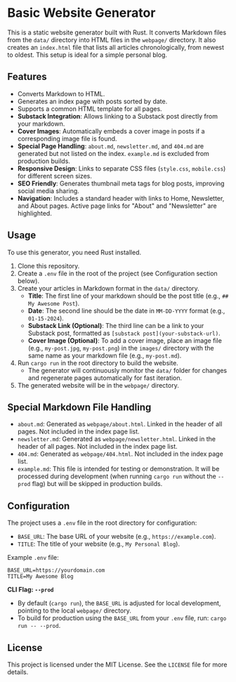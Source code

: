 # Basic Website Generator

This is a static website generator built with Rust. It converts Markdown files from the `data/` directory into HTML files in the `webpage/` directory. It also creates an `index.html` file that lists all articles chronologically, from newest to oldest. This setup is ideal for a simple personal blog.

## Features

*   Converts Markdown to HTML.
*   Generates an index page with posts sorted by date.
*   Supports a common HTML template for all pages.
*   **Substack Integration**: Allows linking to a Substack post directly from your markdown.
*   **Cover Images**: Automatically embeds a cover image in posts if a corresponding image file is found.
*   **Special Page Handling**: `about.md`, `newsletter.md`, and `404.md` are generated but not listed on the index. `example.md` is excluded from production builds.
*   **Responsive Design**: Links to separate CSS files (`style.css`, `mobile.css`) for different screen sizes.
*   **SEO Friendly**: Generates thumbnail meta tags for blog posts, improving social media sharing.
*   **Navigation**: Includes a standard header with links to Home, Newsletter, and About pages. Active page links for "About" and "Newsletter" are highlighted.

## Usage

To use this generator, you need Rust installed.

1.  Clone this repository.
2.  Create a `.env` file in the root of the project (see Configuration section below).
3.  Create your articles in Markdown format in the `data/` directory.
    *   **Title**: The first line of your markdown should be the post title (e.g., `## My Awesome Post`).
    *   **Date**: The second line should be the date in `MM-DD-YYYY` format (e.g., `01-15-2024`).
    *   **Substack Link (Optional)**: The third line can be a link to your Substack post, formatted as `[substack post](your-substack-url)`.
    *   **Cover Image (Optional)**: To add a cover image, place an image file (e.g., `my-post.jpg`, `my-post.png`) in the `images/` directory with the same name as your markdown file (e.g., `my-post.md`).
4.  Run `cargo run` in the root directory to build the website.
    *   The generator will continuously monitor the `data/` folder for changes and regenerate pages automatically for fast iteration.
5.  The generated website will be in the `webpage/` directory.

## Special Markdown File Handling

*   `about.md`: Generated as `webpage/about.html`. Linked in the header of all pages. Not included in the index page list.
*   `newsletter.md`: Generated as `webpage/newsletter.html`. Linked in the header of all pages. Not included in the index page list.
*   `404.md`: Generated as `webpage/404.html`. Not included in the index page list.
*   `example.md`: This file is intended for testing or demonstration. It will be processed during development (when running `cargo run` without the `--prod` flag) but will be skipped in production builds.

## Configuration

The project uses a `.env` file in the root directory for configuration:

*   `BASE_URL`: The base URL of your website (e.g., `https://example.com`).
*   `TITLE`: The title of your website (e.g., `My Personal Blog`).

Example `.env` file:
```
BASE_URL=https://yourdomain.com
TITLE=My Awesome Blog
```

**CLI Flag: `--prod`**

*   By default (`cargo run`), the `BASE_URL` is adjusted for local development, pointing to the local `webpage/` directory.
*   To build for production using the `BASE_URL` from your `.env` file, run: `cargo run -- --prod`.

## License

This project is licensed under the MIT License. See the `LICENSE` file for more details.
